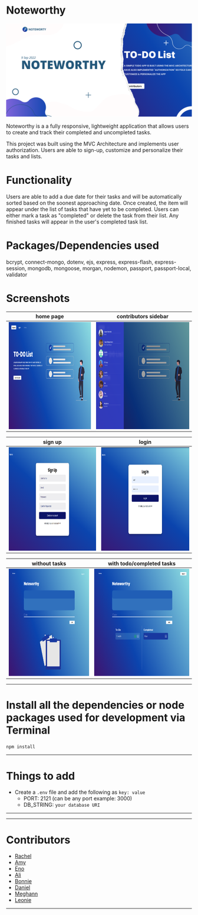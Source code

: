 # Noteworthy

![test_image](./public/images/NoteworthyBanner.png)

Noteworthy is a a fully responsive, lightweight application that allows users to create and track their completed and uncompleted tasks.

This project was built using the MVC Architecture and implements user authorization.
Users are able to sign-up, customize and personalize their tasks and lists.

# Functionality

Users are able to add a due date for their tasks and will be automatically sorted based on the soonest approaching date.
Once created, the item will appear under the list of tasks that have yet to be completed.
Users can either mark a task as "completed" or delete the task from their list.
Any finished tasks will appear in the user's completed task list.

# Packages/Dependencies used 

bcrypt, connect-mongo, dotenv, ejs, express, express-flash, express-session, mongodb, mongoose, morgan, nodemon, passport, passport-local, validator

# Screenshots

|home page|contributors sidebar|
|:-:|:-:|
|<img src ="./public/images/screenshots/HomePage.png" width=590 height=290>|<img src="./public/images/screenshots/Contributors.png" width=590 height=290>|

|sign up|login|
|:-:|:-:|
|<img src="./public/images/screenshots/SignUp.png" width=590 height=280>|<img src="./public/images/screenshots/LogIn.png" width=590 height=280>

|without tasks|with todo/completed tasks|
|:-:|:-:|
|<img src ="./public/images/screenshots/withoutTasks.png" width=590 height=290>|<img src ="./public/images/screenshots/withCompleted.png" width=590 height=290>|

---

# Install all the dependencies or node packages used for development via Terminal

`npm install` 

---

# Things to add

- Create a `.env` file and add the following as `key: value`
  - PORT: 2121 (can be any port example: 3000) 
  - DB_STRING: `your database URI` 
 ---
 
 ---

# Contributors

- [Rachel](https://github.com/RachFairchild)
- [Amy](https://github.com/ApplePieAngel)
- [Eno](https://github.com/codEno12)
- [Ali](https://github.com/AliReza1083)
- [Bonnie](https://github.com/MissGin)
- [Daniel](https://github.com/CodingWithDan)
- [Meghann](https://github.com/meghannfh)
- [Leonie](https://github.com/lmiddeke)

 ---
 

